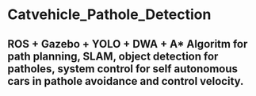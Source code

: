 # Catvehicle_Pathole_Detection

## ROS + Gazebo + YOLO + DWA + A* Algoritm for path planning, SLAM, object detection for patholes, system control for self autonomous cars in pathole avoidance and control velocity.